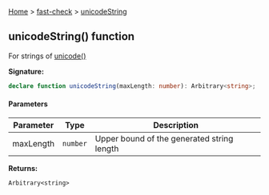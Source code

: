 [Home](/) &gt; [fast-check](../fast-check.md) &gt; [unicodeString](unicodeString_2.md)

## unicodeString() function

For strings of [unicode()](unicode_1.md)

<b>Signature:</b>

```typescript
declare function unicodeString(maxLength: number): Arbitrary<string>;
```

#### Parameters

|  Parameter | Type | Description |
|  --- | --- | --- |
|  maxLength | <code>number</code> | Upper bound of the generated string length |

<b>Returns:</b>

`Arbitrary<string>`

